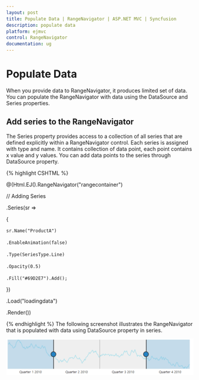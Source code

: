 ```yaml
---
layout: post
title: Populate Data | RangeNavigator | ASP.NET MVC | Syncfusion
description: populate data
platform: ejmvc
control: RangeNavigator
documentation: ug
---
```


# Populate Data

When you provide data to RangeNavigator, it produces limited set of data. You can populate the RangeNavigator with data using the DataSource and Series properties.

## Add series to the RangeNavigator

The Series property provides access to a collection of all series that are defined explicitly within a RangeNavigator control. Each series is assigned with type and name. It contains collection of data point, each point contains x value and y values. You can add data points to the series through DataSource property.


{% highlight CSHTML %}
 
@(Html.EJ().RangeNavigator("rangecontainer")

// Adding Series

.Series(sr =>

{

	sr.Name("ProductA")

	.EnableAnimation(false)

	.Type(SeriesType.Line)

	.Opacity(0.5)

	.Fill("#69D2E7").Add();

 })  

.Load("loadingdata")    

.Render())

<script type="text/javascript">

	function loadingdata(sender) 
	{

				 data = GetData();

			  sender.model.series[0].dataSource = data.Open;

			  sender.model.series[0].xName =  "XValue",

			  sender.model.series[0].yName = "YValue";   

	}

	// Method to get data in json format

	function GetData() 
	{

				var series1 = [];

				var series2 = [];

				var value = 100;

				var value1 = 120;

				for (var i = 1; i < 730; i++) 
				{

					if (Math.random() > .5)
					{

						value += Math.random();

						value1 += Math.random();

					} 
					else 
					{

						value -= Math.random();

						value1 -= Math.random();

					}

					var point1 = { XValue: new Date(2010, 0, i), YValue: value };

					var point2 = { XValue: new Date(2010, 0, i), YValue: value1 };

					series1.push(point1);

					series2.push(point2);

				}

				data = { Open: series1, Close: series2 };

				return data;

	}

</script>         

{% endhighlight  %}
The following screenshot illustrates the RangeNavigator that is populated with data using DataSource property in series.

![](Populate-Data_images/Populate-Data_img1.png)



